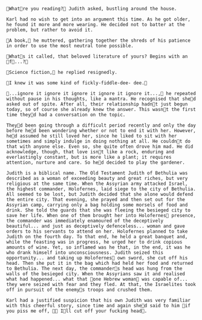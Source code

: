 	Whatre you reading? Judith asked, bustling around the house. 

	Karl had no wish to get into an argument this time. As he got older, he found it more and more wearing. He decided not to batter at the problem, but rather to avoid it. 

	A book, he muttered, gathering together the shreds of his patience in order to use the most neutral tone possible.

	Whats it called, that beloved literature of yours? Begins with an f...?

	Science fiction, he replied resignedly. 

	I knew it was some kind of fickly-fiddle-dee- dee.

	...ignore it ignore it ignore it ignore it ignore it..., he repeated without pause in his thoughts, like a mantra. He recognised that shed asked out of spite. After all, their relationship hadnt just begun today, so of course she already knew the answer. This wasnt the first time theyd had a conversation on the topic.

	Theyd been going through a difficult period recently and only the day before hed been wondering whether or not to end it with her. However, hed assumed he still loved her, since he liked to sit with her sometimes and simply indulge in doing nothing at all. He couldnt do that with anyone else. Even so, she quite often drove him mad. He did acknowledge, though, that love isnt like a rock, enduring and everlastingly constant, but is more like a plant; it requires attention, nurture and care. So hed decided to play the gardener.

	Judith is a biblical name. The Old Testament Judith of Bethulia was described as a woman of exceeding beauty and great riches, but very religious at the same time. When the Assyrian army attacked Israel, the highest commander, Holofernes, laid siege to the city of Bethulia. All seemed to be lost, but Judith decided that she alone would defend the entire city. That evening, she prayed and then set out for the Assyrian camp, carrying only a bag holding some morsels of food and drink. She told the guards that she was fleeing the besieged city to save her life. When one of them brought her into Holofernes presence, the commander was immediately enamoured of the deceptively beautiful... and just as deceptively defenceless... woman and gave orders to his servants to attend on her. Holofernes planned to take Judith on the fourth day. To that end, he held a great banquet and, while the feasting was in progress, he urged her to drink copious amounts of wine. Yet, so inflamed was he that, in the end, it was he who drank himself into unconsciousness. Judith seized this opportunity... and taking up Holofernes own sword, she cut off his head. Then she put it in the bag which had held her food and returned to Bethulia. The next day, the commanders head was hung from the walls of the besieged city. When the Assyrians saw it and realised what had happened... what that one Hebrew woman was capable of... they were seized with fear and they fled. At that, the Israelites took off in pursuit of the enemys troops and crushed them.

	Karl had a justified suspicion that his own Judith was very familiar with this cheerful story, since time and again shed said to him if you piss me off,  Ill cut off your fucking head. 
